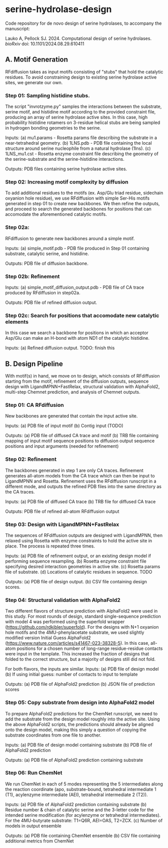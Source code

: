 # serine-hydrolase-design

Code repository for de novo design of serine hydrolases, to accompany the manuscript:

Lauko A, Pellock SJ. 2024. Computational design of serine hydrolases. *bioRxiv* doi: 10.1101/2024.08.29.610411


## A. Motif Generation
RFdiffusion takes as input motifs consisting of "stubs" that hold the catalytic residues. To avoid constraining design to existing serine hydrolase active sites, we generate our own.

### Step 01: Sampling histidine stubs.

The script "invrotzyme.py" samples the interactions between the substrate, serine motif, and histidine motif according to the provided constraint file, producing an array of serine hydrolase active sites. In this case, high probability histidine rotamers on 3-residue helical stubs are being sampled in hydrogen bonding geometries to the serine.

Inputs:
(a) mu1.params - Rosetta params file describing the substrate in a near-tetrahedral geometry.
(b) 1LNS.pdb - PDB file containing the local structure around serine nucleophile from a natural hydrolase (1lns).
(c) 1LNS_mu1.cst - Rosetta enzyme constraint file describing the geometry of the serine-substrate and the serine-histidine interactions.

Outputs:
PDB files containing serine hydrolase active sites.

### Step 02: Increasing motif complexity by diffusion

To add additional residues to the motifs (ex. Asp/Glu triad residue, sidechain oxyanion hole residue), we use RFdiffusion with simple Ser-His motifs generated in step 01 to create new backbones. We then refine the outputs, and proceed to search the generated backbones for positions that can accomodate the aforementioned catalytic motifs.

### Step 02a:
RFdiffusion to generate new backbones around a simple motif.

Inputs:
(a) simple_motif.pdb - PDB file produced in Step 01 containing substrate, catalytic serine, and histidine.

Outputs:
PDB file of diffusion backbone.

### Step 02b: Refinement

Inputs:
(a) simple_motif_diffusion_output.pdb - PDB file of CA trace produced by RFdiffusion in step02a.

Outputs:
PDB file of refined diffusion output.

### Step 02c: Search for positions that accomodate new catalytic elements

In this case we search a backbone for positions in which an acceptor Asp/Glu can make an H-bond with atom ND1 of the catalytic histidine.

Inputs:
(a) Refined diffusion output.
TODO: finish this

## B. Design Pipeline

With motif(s) in hand, we move on to design, which consists of RFdiffusion starting from the motif, refinement of the diffusion outputs, sequence design with LigandMPNN+FastRelax, structural validation with AlphaFold2, multi-step Chemnet prediction, and analysis of Chemnet outputs.

### Step 01: CA RFdiffusion

New backbones are generated that contain the input active site.

Inputs:
(a) PDB file of input motif
(b) Contig input (TODO)

Outputs:
(a) PDB file of diffused CA trace and motif
(b) TRB file containing mapping of input motif sequence positions to diffusion output sequence positions and input arguments (needed for refinement)

### Step 02: Refinement

The backbones generated in step 1 are only CA traces. Refinement generates all-atom models from the CA trace which can then be input to LigandMPNN and Rosetta. Refinement uses the RFdiffusion runscript in a different mode, and outputs the refined PDB files into the same directory as the CA traces.

Inputs:
(a) PDB file of diffused CA trace
(b) TRB file for diffused CA trace

Outputs:
PDB file of refined all-atom RFdiffusion output

### Step 03: Design with LigandMPNN+FastRelax

The sequences of RFdiffusion outputs are designed with LigandMPNN, then relaxed using Rosetta with enzyme constraints to hold the active site in place. The process is repeated three times.

Inputs:
(a) PDB file of refinement output, or an existing design model if performing sequence resampling.
(b) Rosetta enzyme constraint file specifying desired interaction geometries in active site.
(c) Rosetta params file of substrate.
(d) Locations of catalytic residues in sequence.
TODO

Outputs:
(a) PDB file of design output.
(b) CSV file containing design scores.

### Step 04: Structural validation with AlphaFold2

Two different flavors of structure prediction with AlphaFold2 were used in this study. For most rounds of design, standard single-sequence prediction with model 4 was performed using the superfold wrapper (https://github.com/rdkibler/superfold). For the designs with N+1 oxyanion hole motifs and the 4MU-phenylacetate substrate, we used slightly modified version Initial Guess AlphaFold2 (https://www.nature.com/articles/s41467-023-38328-5). In this case, all-atom positions for a chosen number of long-range residue-residue contacts  were input in the template. This increased the fraction of designs that folded to the correct structure, but a majority of designs still did not fold.

For both flavors, the inputs are similar.
Inputs:
(a) PDB file of design model
(b) If using initial guess: number of contacts to input to template

Outputs:
(a) PDB file of AlphaFold2 prediction
(b) JSON file of prediction scores

### Step 05: Copy substrate from design into AlphaFold2 model

To prepare AlphaFold2 predictions for the ChemNet runscript, we need to add the substrate from the design model roughly into the active site. Using the above AlphaFold2 scripts, the predictions should already be aligned onto the design model, making this simply a question of copying the substrate coordinates from one file to another.

Inputs:
(a) PDB file of design model containing substrate
(b) PDB file of AlphaFold2 prediction

Outputs:
(a) PDB file of AlphaFold2 prediction containing substrate

### Step 06: Run ChemNet

We run ChemNet in each of 5 modes representing the 5 intermediates along the reaction coordinate (apo, substrate-bound, tetrahedral intermediate 1 (T1), acylenzyme intermediate (AEI), tetrahedral intermediate 2 (T2)).

Inputs:
(a) PDB file of AlphaFold2 prediction containing substrate
(b) Residue number & chain of catalytic serine and the 3-letter code for the intended serine modification (for acylenzyme or tetrahedral intermediates). For the 4MU-butyrate substrate: T1=Q6R, AEI=OAS, T2=ZCX.
(c) Number of models in output ensemble

Outputs:
(a) PDB file containing ChemNet ensemble
(b) CSV file containing additional metrics from ChemNet



